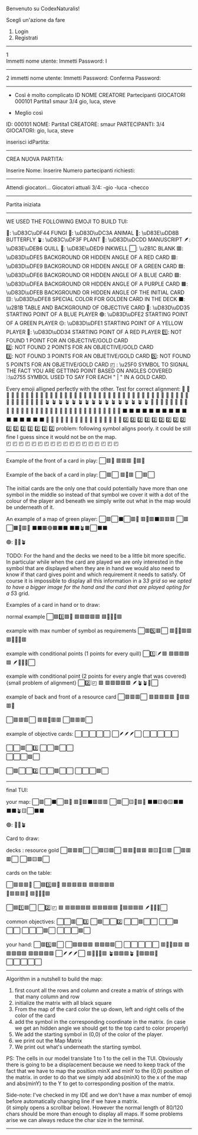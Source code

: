 Benvenuto su CodexNaturalis!

Scegli un'azione da fare
1. Login
2. Registrati

--- 
1  
Immetti nome utente: 
Immetti Password:
I

-----

2
immetti nome utente:
Immetti Password:
Conferma Password: 

------

- Così è molto complicato
ID      NOME       CREATORE   Partecipanti     GIOCATORI 
000101  Partita1    smaur      3/4              gio, luca, steve

- Meglio così

ID: 000101
NOME: Partita1
CREATORE: smaur
PARTECIPANTI: 3/4
GIOCATORI: gio, luca, steve

inserisci idPartita: 

----

CREA NUOVA PARTITA: 

Inserire Nome: 
Inserire Numero partecipanti richiesti: 

---

Attendi giocatori... 
Giocatori attuali 3/4:
    -gio
    -luca
    -checco

----

Partita iniziata

------------------------------------------------------------------------------
WE USED THE FOLLOWING EMOJI TO BUILD TUI: 

🍄: \uD83C\uDF44     FUNGI
🐺: \uD83D\uDC3A     ANIMAL
🦋: \uD83E\uDD8B     BUTTERFLY
🪴: \uD83C\uDF3F     PLANT
📝: \uD83D\uDCDD     MANUSCRIPT
🪶: \uD83E\uDEB6     QUILL
🫙: \uD83E\uDED9     INKWELL
⬜: \u2B1C           BLANK
🟥: \uD83D\uDFE5     BACKGROUND OR HIDDEN ANGLE OF A RED CARD
🟩: \uD83D\uDFE9     BACKGROUND OR HIDDEN ANGLE OF A GREEN CARD
🟦: \uD83D\uDFE6     BACKGROUND OR HIDDEN ANGLE OF A BLUE CARD
🟪: \uD83D\uDFEA     BACKGROUND OR HIDDEN ANGLE OF A PURPLE CARD
🟫: \uD83D\uDFEB      BACKGROUND OR HIDDEN ANGLE OF THE INITIAL CARD
🟨: \uD83D\uDFE8     SPECIAL COLOR FOR GOLDEN CARD IN THE DECK
⬛: \u2B1B           TABLE AND BACKGROUND OF OBJECTIVE CARD
🔵: \uD83D\uDD35     STARTING POINT OF A BLUE PLAYER
🟢: \uD83D\uDFE2     STARTING POINT OF A GREEN PLAYER
🟡: \uD83D\uDFE1     STARTING POINT OF A YELLOW PLAYER
🔴: \uD83D\uDD34     STARTING POINT OF A RED PLAYER
1️⃣: NOT FOUND        1 POINT FOR AN OBJECTIVE/GOLD CARD  
2️⃣: NOT FOUND        2 POINTS FOR AN OBJECTIVE/GOLD CARD  
3️⃣: NOT FOUND        3 POINTS FOR AN OBJETIVE/GOLD CARD
5️⃣: NOT FOUND        5 POINTS FOR AN OBJETIVE/GOLD CARD
◰ : \u25F0            SYMBOL TO SIGNAL THE FACT YOU ARE GETTING POINT BASED ON ANGLES COVERED
❕:\u2755            SYMBOL USED TO SAY FOR EACH " | " IN A GOLD CARD. 

Every emoji alligned perfectly with the other. 
Test for correct alignment: 
🍄   🍄   🍄   🍄   🍄   🍄   🍄   🍄   🍄   🍄   🍄   🍄   🍄   🍄   🍄   🍄
🐺   🐺   🐺   🐺   🐺   🐺   🐺   🐺   🐺   🐺   🐺   🐺   🐺   🐺   🐺   🐺
🦋   🦋   🦋   🦋   🦋   🦋   🦋   🦋   🦋   🦋   🦋   🦋   🦋   🦋   🦋   🦋
🪴   🪴   🪴   🪴   🪴   🪴   🪴   🪴   🪴   🪴   🪴   🪴   🪴   🪴   🪴   🪴
📝   📝   📝   📝   📝   📝   📝   📝   📝   📝   📝   📝   📝   📝   📝   📝
🫙   🫙   🫙   🫙   🫙   🫙   🫙   🫙   🫙   🫙   🫙   🫙   🫙   🫙   🫙   🫙
⬛   ⬛   ⬛   ⬛   ⬛   ⬛   ⬛   ⬛   ⬛   ⬛   ⬛   ⬛   ⬛   ⬛   ⬛   ⬛
🔴   🔴   🔴   🔴   🔴   🔴   🔴   🔴   🔴   🔴   🔴   🔴   🔴   🔴   🔴   🔴
2️⃣   2️⃣   2️⃣   2️⃣   2️⃣   2️⃣   2️⃣   2️⃣   2️⃣   2️⃣   2️⃣   2️⃣   2️⃣   2️⃣   2️⃣   2️⃣
problem: following symbol aligns poorly. it could be still fine I guess since it would not be on the map.  
◰   ◰   ◰   ◰   ◰   ◰   ◰   ◰   ◰   ◰   ◰   ◰   ◰   ◰   ◰   ◰   ◰   ◰   

-----------------------------------------------------------------------------------------

Example of the front of a card in play:
⬜🟥📝
🟥🟥🟥
🍄🟥🍄

Example of the back of a card in play:
⬜🟥⬜
🟥🍄🟥
⬜🟥⬜

The initial cards are the only one that could potentially have more than one symbol in the middle
so instead of that symbol we cover it with a dot of the colour of the player and beneath we simply
write out what in the map would be underneath of it.

An example of a map of green player:
⬜🟥⬜⬛⬜🟥📝
🟥🍄🟥⬛🟥🟥🟥
⬜🟥⬜🟫🍄🟥🍄
⬛⬛🟫🟢🟫⬛⬛
⬛⬛🪴🟫⬜⬛⬛

🟢: 🍄🦋🪴

TODO: 
For the hand and the decks we need to be a little bit more specific. In particular while when the card are played we are 
only interested in the symbol that are displayed when they are in hand we would also need to know if that card gives point
and which requirement it needs to satisfy. Of course it is impossible to display all this information in a 3*3 grid so we 
opted to have a bigger image for the hand and the card that are played opting for a 5*3 grid. 

Examples of a card in hand or to draw:

normal example
⬜🟪3️⃣🟪📝
🟪🟪🟪🟪🟪
🟪🦋🦋🦋🟪

example with max number of symbol as requirements
⬜🟥5️⃣🟥⬜
🟥🍄🍄🟥🟥
🟥🍄🍄🍄🟥

example with conditional points (1 points for every quill) 
⬜1️⃣❕🪶🟦
🟦🟦🟦🟦🟦
🪶🐺🐺🍄⬜



example with conditional point (2 points for every angle that was covered) {small problem of alignment}
⬜2️⃣❕◰ 🟩
🟩🟩🟩🟩🟩
🪶🪴🪴🍄⬜



example of back and front of a resource card
⬜🟥🟥🟥⬜
🟥🟥🟥🟥🟥
🍄🟥🟥🟥🍄


⬜🟥🟥🟥⬜
🟥🟥🍄🟥🟥
⬜🟥🟥🟥⬜

example of objective cards:
⬜⬜⬜⬜⬜
⬜🪶🪶🪶⬜
⬜⬜⬜⬜⬜

⬜⬜🟥⬜3️⃣
⬜⬜🟥⬜⬜         
⬜⬜⬜🟩⬜         

⬜🟪⬜⬜2️⃣
⬜⬜🟪⬜⬜
⬜⬜⬜🟪⬜

-----------------------------------------------------------------------------------------

final TUI:

your map:
⬜🟥⬜⬛⬜🟥📝
🟥🍄🟥⬛🟥🟥🟥
⬜🟥⬜🟨🍄🟥🍄
⬛⬛🟨🟢🟨⬛⬛
⬛⬛🪴🟨⬜⬛⬛

🟢: 🍄🦋🪴

Card to draw:

decks :
resource            gold
⬜🟥🟥🟥⬜         ⬜🟪🟨🟪⬜
🟥🟥🍄🟥🟥         🟪🟨🦋🟨🟪
⬜🟥🟥🟥⬜         ⬜🟪🟨🟪⬜

cards on the table:
          
⬜🟥🟥🟥📝         ⬜🟪3️⃣🟪📝
🟥🟥🟥🟥🟥         🟪🟪🟪🟪🟪  
🍄🟥🟥🟥🍄         🟪🦋🦋🦋🟪

⬜🟦1️⃣🟦⬜         ⬜2️⃣❕◰ 🟦 
🟦🟦🟦🟦🟦         🟦🟦🟦🟦🟦
🫙🟦🟦🟦🟦         🪶🐺🐺🍄⬜

common objectives:
⬜⬜🟥⬜3️⃣         ⬜🟪⬜⬜2️⃣
⬜⬜🟥⬜⬜         ⬜⬜🟪⬜⬜
⬜⬜⬜🟩⬜         ⬜⬜⬜🟪⬜


your hand:
⬜🟥5️⃣🟥⬜         ⬜🟩🟩🟩🟩         🟪🟪🟪🟪⬜         ⬜⬜⬜⬜⬜
🟥🍄🍄🟥🟥         🟩🟩🟩🟩🟩         🟪🟪🟪🟪🟪         ⬜🪶🪶🪶⬜
🟥🍄🍄🍄🟥         🪴🟩🟩🟩🪴         🦋🟪🟪🟪🦋         ⬜⬜⬜⬜⬜


------------------------------------------------------------------------------------

Algorithm in a nutshell to build the map: 
1) first count all the rows and column and create a matrix of strings with that many column and row 
2) initialize the matrix with all black square 
3) From the map of the card color the up down, left and right cells of the color of the card
4) add the symbol in the corresponding coordinate in the matrix.
   (in case we get an hidden angle we should get to the top card to color properly)
5) We add the starting symbol in (0,0) of the color of the player. 
6) we print out the Map Matrix
7) We print out what's underneath the starting symbol. 

PS: The cells in our model translate 1 to 1 to the cell in the TUI. 
Obviously there is going to be a displacement because we need to keep track of the fact that we have to map the position minX 
and minY to the (0,0) position of the matrix. in order to do that we simply add abs(minX) to the x of the map and abs(minY) to the Y 
to get to corresponding position of the matrix.  



Side-note: 
I've checked in my IDE and we don't have a max number of emoji before automatically changing line if we have a matrix.   
(it simply opens a scrollbar below). However the normal length of 80/120 chars should be more than enough to display all maps. 
If some problems arise we can always reduce the char size in the terminal.  

---------------------------------------------------------------------------------------------


